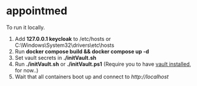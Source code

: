 # appointmed

To run it locally.

1. Add **127.0.0.1 keycloak** to /etc/hosts or C:\Windows\System32\drivers\etc\hosts
2. Run **docker compose build && docker compose up -d**
3. Set vault secrets in **./initVault.sh**
4. Run **./initVault.sh** or **./initVault.ps1** (Require you to have <ins>vault installed</ins>, for now..)
5. Wait that all containers boot up and connect to *http://localhost*

